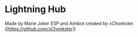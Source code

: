 # Lightning Hub
Made by Marie Joker
ESP and Aimbot created by xChonkster ([https://github.com/xChonkster])
